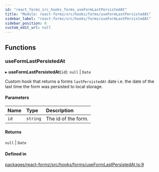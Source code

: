 ```yaml
---
id: "react_formz_src_hooks_forms_useFormLastPersistedAt"
title: "Module: react-formz/src/hooks/forms/useFormLastPersistedAt"
sidebar_label: "react-formz/src/hooks/forms/useFormLastPersistedAt"
sidebar_position: 0
custom_edit_url: null
---
```


## Functions

### useFormLastPersistedAt

▸ **useFormLastPersistedAt**(`id`): ``null`` \| `Date`

Custom hook that returns a forms `lastPersistedAt` date i.e.
the date of the last time the form was persisted to
local storage.

#### Parameters

| Name | Type | Description |
| :------ | :------ | :------ |
| `id` | `string` | The id of the form. |

#### Returns

``null`` \| `Date`

#### Defined in

[packages/react-formz/src/hooks/forms/useFormLastPersistedAt.ts:9](https://github.com/ZerryStack/react-formz/blob/main/packages/react-formz/src/hooks/forms/useFormLastPersistedAt.ts#L9)
